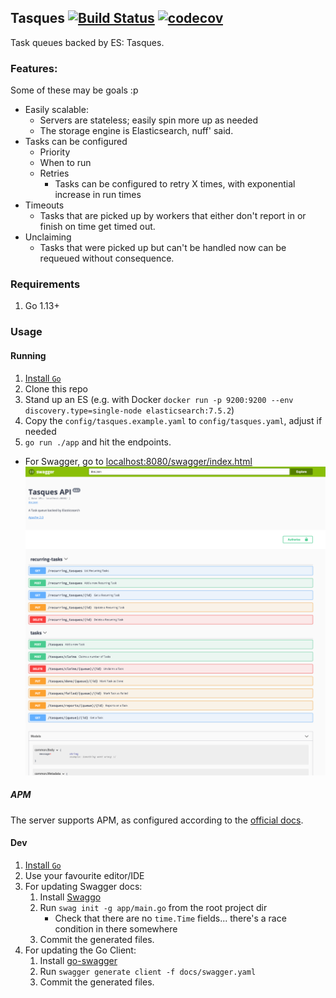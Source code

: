 ## Tasques [![Build Status](https://travis-ci.org/lloydmeta/tasques.svg?branch=master)](https://travis-ci.org/lloydmeta/tasques) [![codecov](https://codecov.io/gh/lloydmeta/tasques/branch/master/graph/badge.svg)](https://codecov.io/gh/lloydmeta/tasques)

Task queues backed by ES: Tasques.

### Features:

Some of these may be goals :p

- Easily scalable:
  - Servers are stateless; easily spin more up as needed
  - The storage engine is Elasticsearch, nuff' said.
- Tasks can be configured
  - Priority
  - When to run
  - Retries
    - Tasks can be configured to retry X times, with exponential increase in run times
- Timeouts
  - Tasks that are picked up by workers that either don't report in or finish on time get timed out.
- Unclaiming
  - Tasks that were picked up but can't be handled now can be requeued without consequence.
  
### Requirements

1. Go 1.13+

### Usage

#### Running

1. [Install `Go`](https://golang.org/doc/install)
2. Clone this repo
3. Stand up an ES (e.g. with Docker `docker run -p 9200:9200 --env discovery.type=single-node elasticsearch:7.5.2`)
4. Copy the `config/tasques.example.yaml` to `config/tasques.yaml`, adjust if needed
3. `go run ./app` and hit the endpoints.
  - For Swagger, go to [localhost:8080/swagger/index.html](http://localhost:8080/swagger/index.html)
    ![Swagger](swagger.png)

##### APM

The server supports APM, as configured according to the [official docs](https://www.elastic.co/guide/en/apm/agent/go/current/getting-started.html#configure-setup).

#### Dev

1. [Install `Go`](https://golang.org/doc/install)
2. Use your favourite editor/IDE
3. For updating Swagger docs:
    1. Install [Swaggo](https://github.com/swaggo/swag#getting-started)
    2. Run `swag init -g app/main.go` from the root project dir
        * Check that there are no `time.Time` fields... there's a race condition in there somewhere
    3. Commit the generated files.
4. For updating the Go Client:
    1. Install [go-swagger](https://goswagger.io/generate/client.html)
    2. Run `swagger generate client -f docs/swagger.yaml`
    3. Commit the generated files.